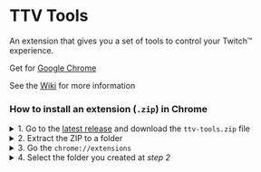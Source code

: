 # TTV Tools

An extension that gives you a set of tools to control your Twitch&trade; experience.

Get for [Google Chrome](https://chrome.google.com/webstore/detail/twitch-tools/fcfodihfdbiiogppbnhabkigcdhkhdjd)

See the [Wiki](https://github.com/Ephellon/Twitch-Tools/wiki) for more information

### How to install an extension (`.zip`) in Chrome

<details><summary>1. Go to the <a href="https://github.com/Ephellon/Twitch-Tools/releases/latest">latest release</a> and download the <code>ttv-tools.zip</code> file</summary>

![image](https://user-images.githubusercontent.com/8632548/182983857-19a61863-2ad7-44ca-b9c4-e188fce86b04.png) 

</details>
<details><summary>2. Extract the ZIP to a folder</summary>

![image](https://user-images.githubusercontent.com/8632548/182984280-1632674e-e876-45ff-841b-e089bbce8ffc.png)

</details>
<details><summary>3. Go the <code>chrome://extensions</code></summary>
  
  > 1. Ensure **Developer mode** is enabled (*top right*)
  > 2. Select **Load unpacked** (*top left*)

![image](https://user-images.githubusercontent.com/8632548/182984405-56506ccc-fe96-4f9a-93a2-5ebf15c457c1.png)

</details>
<details><summary>4. Select the folder you created at <em>step 2</em></summary>

![image](https://user-images.githubusercontent.com/8632548/182984463-fec55b54-de6e-41b5-a21d-8ac9ad4e4585.png)

</details>
